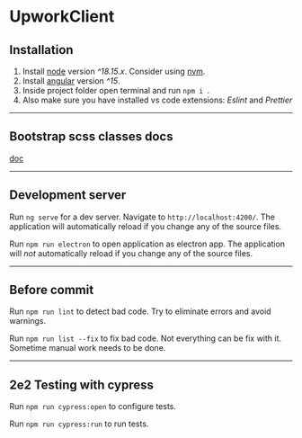 # UpworkClient

## Installation

1. Install [node](https://nodejs.org/en) version _^18.15.x_. Consider using [nvm](https://github.com/nvm-sh/nvm).
2. Install [angular](https://angular.io/guide/setup-local) version _^15_.
3. Inside project folder open terminal and run `npm i `.
4. Also make sure you have installed vs code extensions: _Eslint_ and _Prettier_

---

## Bootstrap scss classes docs

[doc](https://getbootstrap.com/docs/4.0/getting-started/introduction/)

---

## Development server

Run `ng serve` for a dev server. Navigate to `http://localhost:4200/`. The application will automatically reload if you change any of the source files.

Run `npm run electron` to open application as electron app. The application will _not_ automatically reload if you change any of the source files.

---

## Before commit

Run `npm run lint` to detect bad code. Try to eliminate errors and avoid warnings.

Run `npm run list --fix` to fix bad code. Not everything can be fix with it. Sometime manual work needs to be done.

---

## 2e2 Testing with cypress

Run `npm run cypress:open` to configure tests.

Run `npm run cypress:run` to run tests.
